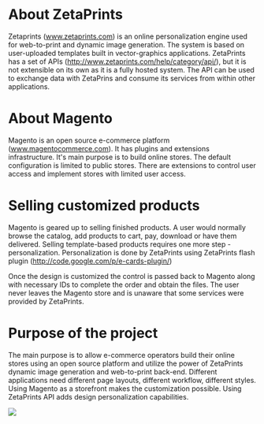 # About ZetaPrints #
Zetaprints (www.zetaprints.com) is an online personalization engine used for web-to-print and dynamic image generation. The system is based on user-uploaded templates built in vector-graphics applications.
ZetaPrints has a set of APIs (http://www.zetaprints.com/help/category/api/), but it is not extensible on its own as it is a fully hosted system. The API can be used to exchange data with ZetaPrins and consume its services from within other applications.

# About Magento #
Magento is an open source e-commerce platform (www.magentocommerce.com). It has plugins and extensions infrastructure. It's main purpose is to build online stores. The default configuration is limited to public stores. There are extensions to control user access and implement stores with limited user access.

# Selling customized products #

Magento is geared up to selling finished products. A user would normally browse the catalog, add products to cart, pay, download or have them delivered.
Selling template-based products requires one more step - personalization.
Personalization is done by ZetaPrints using ZetaPrints flash plugin (http://code.google.com/p/e-cards-plugin/)

Once the design is customized the control is passed back to Magento along with necessary IDs to complete the order and obtain the files.
The user never leaves the Magento store and is unaware that some services were provided by ZetaPrints.

# Purpose of the project #
The main purpose is to allow e-commerce operators build their online stores using an open source platform and utilize the power of ZetaPrints dynamic image generation and web-to-print back-end.
Different applications need different page layouts, different workflow, different styles. Using Magento as a storefront makes the customization possible. Using ZetaPrints API adds design personalization capabilities.

[![](http://www.zetaprints.com/help/img/magento_w2p_images/magento_support_text.png)](http://www.zetaprints.com/magento-web-to-print/magento-partners)